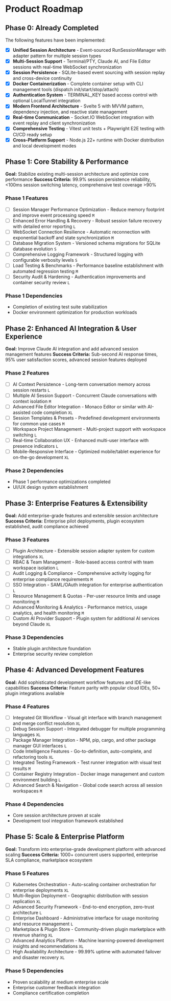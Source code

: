 # Product Roadmap

## Phase 0: Already Completed

The following features have been implemented:

- [x] **Unified Session Architecture** - Event-sourced RunSessionManager with adapter pattern for multiple session types
- [x] **Multi-Session Support** - Terminal/PTY, Claude AI, and File Editor sessions with real-time WebSocket synchronization
- [x] **Session Persistence** - SQLite-based event sourcing with session replay and cross-device continuity
- [x] **Docker Containerization** - Complete container setup with CLI management tools (dispatch init/start/stop/attach)
- [x] **Authentication System** - TERMINAL_KEY based access control with optional LocalTunnel integration
- [x] **Modern Frontend Architecture** - Svelte 5 with MVVM pattern, dependency injection, and reactive state management
- [x] **Real-time Communication** - Socket.IO WebSocket integration with event replay and client synchronization
- [x] **Comprehensive Testing** - Vitest unit tests + Playwright E2E testing with CI/CD ready setup
- [x] **Cross-Platform Support** - Node.js 22+ runtime with Docker distribution and local development modes

## Phase 1: Core Stability & Performance

**Goal:** Stabilize existing multi-session architecture and optimize core performance
**Success Criteria:** 99.9% session persistence reliability, <100ms session switching latency, comprehensive test coverage >90%

### Phase 1 Features

- [ ] Session Manager Performance Optimization - Reduce memory footprint and improve event processing speed `M`
- [ ] Enhanced Error Handling & Recovery - Robust session failure recovery with detailed error reporting `L`
- [ ] WebSocket Connection Resilience - Automatic reconnection with exponential backoff and state synchronization `M`
- [ ] Database Migration System - Versioned schema migrations for SQLite database evolution `S`
- [ ] Comprehensive Logging Framework - Structured logging with configurable verbosity levels `S`
- [ ] Load Testing & Benchmarks - Performance baseline establishment with automated regression testing `M`
- [ ] Security Audit & Hardening - Authentication improvements and container security review `L`

### Phase 1 Dependencies

- Completion of existing test suite stabilization
- Docker environment optimization for production workloads

## Phase 2: Enhanced AI Integration & User Experience

**Goal:** Improve Claude AI integration and add advanced session management features
**Success Criteria:** Sub-second AI response times, 95% user satisfaction scores, advanced session features deployed

### Phase 2 Features

- [ ] AI Context Persistence - Long-term conversation memory across session restarts `L`
- [ ] Multiple AI Session Support - Concurrent Claude conversations with context isolation `M`
- [ ] Advanced File Editor Integration - Monaco Editor or similar with AI-assisted code completion `XL`
- [ ] Session Templates & Presets - Predefined development environments for common use cases `M`
- [ ] Workspace Project Management - Multi-project support with workspace switching `L`
- [ ] Real-time Collaboration UX - Enhanced multi-user interface with presence indicators `L`
- [ ] Mobile-Responsive Interface - Optimized mobile/tablet experience for on-the-go development `XL`

### Phase 2 Dependencies

- Phase 1 performance optimizations completed
- UI/UX design system establishment

## Phase 3: Enterprise Features & Extensibility

**Goal:** Add enterprise-grade features and extensible session architecture
**Success Criteria:** Enterprise pilot deployments, plugin ecosystem established, audit compliance achieved

### Phase 3 Features

- [ ] Plugin Architecture - Extensible session adapter system for custom integrations `XL`
- [ ] RBAC & Team Management - Role-based access control with team workspace isolation `L`
- [ ] Audit Logging & Compliance - Comprehensive activity logging for enterprise compliance requirements `M`
- [ ] SSO Integration - SAML/OAuth integration for enterprise authentication `L`
- [ ] Resource Management & Quotas - Per-user resource limits and usage monitoring `M`
- [ ] Advanced Monitoring & Analytics - Performance metrics, usage analytics, and health monitoring `M`
- [ ] Custom AI Provider Support - Plugin system for additional AI services beyond Claude `XL`

### Phase 3 Dependencies

- Stable plugin architecture foundation
- Enterprise security review completion

## Phase 4: Advanced Development Features

**Goal:** Add sophisticated development workflow features and IDE-like capabilities
**Success Criteria:** Feature parity with popular cloud IDEs, 50+ plugin integrations available

### Phase 4 Features

- [ ] Integrated Git Workflow - Visual git interface with branch management and merge conflict resolution `XL`
- [ ] Debug Session Support - Integrated debugger for multiple programming languages `XL`
- [ ] Package Manager Integration - NPM, pip, cargo, and other package manager GUI interfaces `L`
- [ ] Code Intelligence Features - Go-to-definition, auto-complete, and refactoring tools `XL`
- [ ] Integrated Testing Framework - Test runner integration with visual test results `M`
- [ ] Container Registry Integration - Docker image management and custom environment building `L`
- [ ] Advanced Search & Navigation - Global code search across all session workspaces `M`

### Phase 4 Dependencies

- Core session architecture proven at scale
- Development tool integration framework established

## Phase 5: Scale & Enterprise Platform

**Goal:** Transform into enterprise-grade development platform with advanced scaling
**Success Criteria:** 1000+ concurrent users supported, enterprise SLA compliance, marketplace ecosystem

### Phase 5 Features

- [ ] Kubernetes Orchestration - Auto-scaling container orchestration for enterprise deployments `XL`
- [ ] Multi-Region Deployment - Geographic distribution with session replication `XL`
- [ ] Advanced Security Framework - End-to-end encryption, zero-trust architecture `L`
- [ ] Enterprise Dashboard - Administrative interface for usage monitoring and resource management `L`
- [ ] Marketplace & Plugin Store - Community-driven plugin marketplace with revenue sharing `XL`
- [ ] Advanced Analytics Platform - Machine learning-powered development insights and recommendations `XL`
- [ ] High Availability Architecture - 99.99% uptime with automated failover and disaster recovery `XL`

### Phase 5 Dependencies

- Proven scalability at medium enterprise scale
- Enterprise customer feedback integration
- Compliance certification completion
